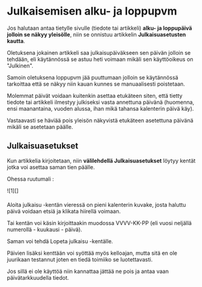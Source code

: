 # Julkaisemisen alku- ja loppupvm


Jos halutaan antaa tietylle sivulle (tiedote tai artikkeli)
__alku- ja loppupäivä jolloin se näkyy yleisölle__, niin se onnistuu artikkelin __Julkaisuasetusten kautta__.

Oletuksena jokainen artikkeli saa julkaisupäiväkseen sen päivän jolloin se tehdään,
eli käytännössä se astuu heti voimaan mikäli sen käyttöoikeus on "Julkinen".

Samoin oletuksena loppupvm jää puuttumaan jolloin se käytännössä tarkoittaa että se näkyy
niin kauan kunnes se manuaalisesti poistetaan.

Molemmat päivät voidaan kuitenkin asettaa etukäteen siten, että tietty tiedote tai artikkeli ilmestyy
julkiseksi vasta annettuna päivänä (huomenna, ensi maanantaina, vuoden alussa, ihan mikä tahansa kalenterin päivä käy).

Vastaavasti se häviää pois yleisön näkyvistä etukäteen asetettuna päivänä mikäli se asetetaan päälle.

## Julkaisuasetukset

Kun artikkelia kirjoitetaan, niin __välilehdellä Julkaisuasetukset__ löytyy kentät jotka voi asettaa saman tien päälle.

Ohessa ruutumali :

<figure class="fig-n border" style="margin:0 0 20px 0">
![1][]
</figure>


Aloita julkaisu -kentän vieressä on pieni kalenterin kuvake, josta haluttu päivä voidaan etsiä ja klikata hiirellä voimaan.

Tai kentän voi käsin kirjoittaakin muodossa VVVV-KK-PP (eli vuosi neljällä numerollä - kuukausi - päivä).

Saman voi tehdä Lopeta julkaisu -kentälle.

Päivien lisäksi kenttään voi syöttää myös kelloajan, mutta sitä en ole juurikaan testannut
joten en tiedä toimiiko se luotettavasti.

Jos sillä ei ole käyttöä niin kannattaa jättää ne pois ja antaa vaan päivätarkkuudella tiedot.



[1]: kuvat/kuva131.png "Ruutumalli julkaisuasetuksista"
